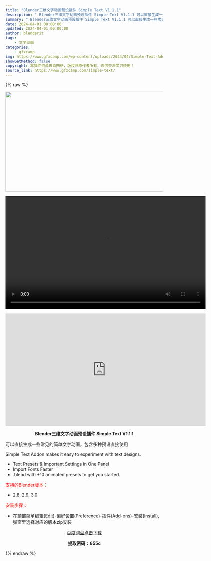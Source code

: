 ```yaml
---
title: "Blender三维文字动画预设插件 Simple Text V1.1.1"
description: "﻿ Blender三维文字动画预设插件 Simple Text V1.1.1 可以直接生成一些常见的简单文字动画，包含多种预设直接使用 Simple Text Addon makes it easy ..."
summary: "﻿ Blender三维文字动画预设插件 Simple Text V1.1.1 可以直接生成一些常见的简单文字动画，包含多种预设直接使用 Simple Text Addon makes it easy ..."
date: 2024-04-01 00:00:00
updated: 2024-04-01 00:00:00
author: blenderit
tags: 
    - 文字动画
categories:
    - gfxcamp
img: https://www.gfxcamp.com/wp-content/uploads/2024/04/Simple-Text-Addon.jpg
showGetMethod: false
copyright: 本插件资源来自网络，版权归原作者所有，仅供交流学习使用！
source_link: https://www.gfxcamp.com/simple-text/
---
```


{% raw %}
<div><p><img decoding="async" class="aligncenter size-full wp-image-120519" src="https://www.gfxcamp.com/wp-content/uploads/2024/04/Simple-Text-Addon.jpg" data-src="https://www.gfxcamp.com/wp-content/uploads/2024/04/Simple-Text-Addon.jpg" alt="" width="640" height="320" data-srcset="https://www.gfxcamp.com/wp-content/uploads/2024/04/Simple-Text-Addon.jpg 640w, https://www.gfxcamp.com/wp-content/uploads/2024/04/Simple-Text-Addon-150x75.jpg 150w" data-sizes="(max-width: 640px) 100vw, 640px"><br>
</p><center><div style="width: 640px;" class="wp-video"><!--[if lt IE 9]><script>document.createElement('video');</script><![endif]-->
<video class="wp-video-shortcode" id="video-120518-1" width="640" height="360" preload="true" controls="controls"><source type="video/mp4" src="http://cloud.video.taobao.com/play/u/null/p/1/e/6/t/1/455764577199.mp4?_=1"></source><a href="http://cloud.video.taobao.com/play/u/null/p/1/e/6/t/1/455764577199.mp4">http://cloud.video.taobao.com/play/u/null/p/1/e/6/t/1/455764577199.mp4</a></video></div></center><p style="text-align: center;"><iframe loading="lazy" src="https://player.youku.com/embed/XNjM4NTIyOTkyNA==" width="640" height="360" frameborder="0" allowfullscreen="allowfullscreen" data-mce-fragment="1"><span data-mce-type="bookmark" style="display: inline-block; width: 0px; overflow: hidden; line-height: 0;" class="mce_SELRES_start">﻿</span></iframe></p><p style="text-align: center;"><strong>Blender三维文字动画预设插件 Simple Text V1.1.1</strong></p><p>可以直接生成一些常见的简单文字动画，包含多种预设直接使用</p><p>Simple Text Addon makes it easy to experiment with text designs.</p><ul>
<li>Text Presets &amp; Important Settings in One Panel</li>
<li>Import Fonts Faster</li>
<li>.blend with +10 animated presets to get you started.</li>
</ul><p style="text-align: left;"><span style="color: #ff0000;">支持的Blender版本：</span></p><ul>
<li style="text-align: left;">2.8, 2.9, 3.0</li>
</ul><p><span style="color: #ff0000;">安装步骤：</span></p><ul>
<li>在顶部菜单编辑(Edit)-偏好设置(Preference)-插件(Add-ons)-安装(Install),弹窗里选择对应的版本zip安装</li>
</ul><p style="text-align: center;"><a class="maxbutton-3 maxbutton maxbutton-baidu" target="_blank" rel="noopener" href="https://pan.baidu.com/s/1YoMUDBx9feLzmeqe2VLMwg?pwd=655c"><span class="mb-text">百度网盘点击下载</span></a></p><p style="text-align: center;"><strong>提取密码：655c</strong></p></div>
<div style="display: none">gfxcamp</div>
{% endraw %}